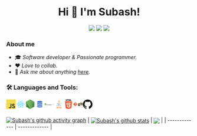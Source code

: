 <h1 align="center"> Hi 👋 I'm Subash!</h1>
<p align="center">
  <a href="https://www.linkedin.com/in/subash-c-291160190/"><img src="https://img.shields.io/badge/LinkedIn-0077B5?style=for-the-badge&logo=linkedin&logoColor=white"></a> 
  <a href="https://www.instagram.com/___s_u_b_a_s_h___/"><img src="https://img.shields.io/badge/Instagram-E4405F?style=for-the-badge&logo=instagram&logoColor=white"></a> 
  <a href="https://twitter.com/subash__33"><img src="https://img.shields.io/badge/Twitter-1DA1F2?style=for-the-badge&logo=twitter&logoColor=white"></a>
</p>

### About me

- :mortar_board:  *Software developer & Passionate programmer.*
- :heart:  *Love to collab.*
- :speech_balloon:  *Ask me about anything [here](https://github.com/subash7038/subash7038/issues).*

### 🛠 Languages and Tools:
<img align="left" alt="JavaScript" width="26px" src="https://raw.githubusercontent.com/github/explore/80688e429a7d4ef2fca1e82350fe8e3517d3494d/topics/javascript/javascript.png" />
<img align="left" alt="React.js" width="26px" src="https://raw.githubusercontent.com/github/explore/80688e429a7d4ef2fca1e82350fe8e3517d3494d/topics/react/react.png" />
<img align="left" alt="Node.js" width="26px" src="https://raw.githubusercontent.com/github/explore/80688e429a7d4ef2fca1e82350fe8e3517d3494d/topics/nodejs/nodejs.png" />
<img align="left" alt="SQL" width="26px" src="https://raw.githubusercontent.com/github/explore/80688e429a7d4ef2fca1e82350fe8e3517d3494d/topics/sql/sql.png" />
<img align="left" alt="MongoDB" width="26px" src="https://raw.githubusercontent.com/github/explore/80688e429a7d4ef2fca1e82350fe8e3517d3494d/topics/mongodb/mongodb.png" />
<img align="left" alt="GitHub" width="26px" src="https://raw.githubusercontent.com/github/explore/78df643247d429f6cc873026c0622819ad797942/topics/java/java.png" />
<img align="left" alt="HTML5" width="26px" src="https://raw.githubusercontent.com/github/explore/80688e429a7d4ef2fca1e82350fe8e3517d3494d/topics/html/html.png" />
<img align="left" alt="Git" width="26px" src="https://raw.githubusercontent.com/github/explore/80688e429a7d4ef2fca1e82350fe8e3517d3494d/topics/git/git.png" />
<img align="left" alt="GitHub" width="26px" src="https://raw.githubusercontent.com/github/explore/78df643247d429f6cc873026c0622819ad797942/topics/github/github.png" />
<br>
<br>

[![Subash's github activity graph](https://activity-graph.herokuapp.com/graph?username=subash7038&theme=react-dark)](https://github.com/subash7038)
| <a href="https://github.com/subash7038/github-readme-stats"><img align="center" src="https://github-readme-stats.vercel.app/api?username=subash7038&show_icons=true&include_all_commits=true&theme=buefy&hide_border=true" alt="Subash's github stats" /></a> | <a href="https://github.com/subash7038/github-readme-stats"><img align="center" src="https://github-readme-stats.vercel.app/api/top-langs/?username=subash7038&layout=compact&theme=buefy&hide_border=true" /></a> |
| ------------- | ------------- |
